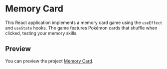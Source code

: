 # Memory Card

This React application implements a memory card game using the `useEffect` and `useState` hooks. The game features Pokémon cards that shuffle when clicked, testing your memory skills.


## Preview

You can preview the project [Memory Card](https://memory-card-mu-nine.vercel.app/).
